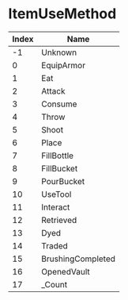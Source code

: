 # ItemUseMethod

Index | Name
--- | ---
-1 | Unknown
0 | EquipArmor
1 | Eat
2 | Attack
3 | Consume
4 | Throw
5 | Shoot
6 | Place
7 | FillBottle
8 | FillBucket
9 | PourBucket
10 | UseTool
11 | Interact
12 | Retrieved
13 | Dyed
14 | Traded
15 | BrushingCompleted
16 | OpenedVault
17 | _Count